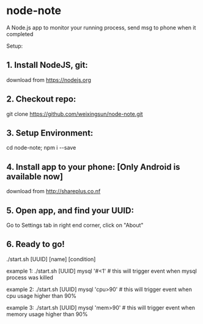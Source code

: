 # node-note
A Node.js app to monitor your running process, send msg to phone when it completed

Setup:

## 1. Install NodeJS, git: 
   download from https://nodejs.org
   
## 2. Checkout repo:  
   git clone https://github.com/weixingsun/node-note.git
   
## 3. Setup Environment:
   cd node-note; npm i --save
   
## 4. Install app to your phone: [Only Android is available now]
   download from http://shareplus.co.nf
   
## 5. Open app, and find your UUID: 
   Go to Settings tab in right end corner, click on "About"
   
## 6. Ready to go!
   ./start.sh [UUID] [name] [condition]
   
   example 1: ./start.sh [UUID] mysql '#<1' # this will trigger event when mysql process was killed
   
   example 2: ./start.sh [UUID] mysql 'cpu>90' # this will trigger event when cpu usage higher than 90%
   
   example 3: ./start.sh [UUID] mysql 'mem>90' # this will trigger event when memory usage higher than 90%
